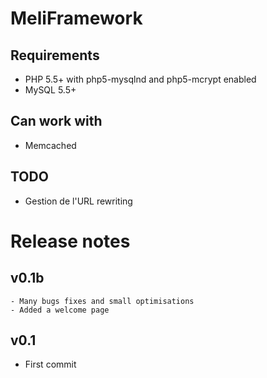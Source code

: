 MeliFramework
=============

Requirements
-----------
  - PHP 5.5+ with php5-mysqlnd and php5-mcrypt enabled
  - MySQL 5.5+


Can work with
------------
  - Memcached


TODO
-----------
  - Gestion de l'URL rewriting


Release notes
==============

v0.1b
-----
	- Many bugs fixes and small optimisations
	- Added a welcome page

v0.1
-----
  - First commit